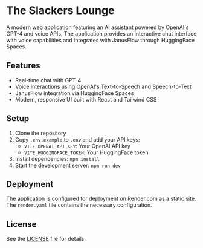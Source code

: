 # The Slackers Lounge

A modern web application featuring an AI assistant powered by OpenAI's GPT-4 and voice APIs. The application provides an interactive chat interface with voice capabilities and integrates with JanusFlow through HuggingFace Spaces.

## Features

- Real-time chat with GPT-4
- Voice interactions using OpenAI's Text-to-Speech and Speech-to-Text
- JanusFlow integration via HuggingFace Spaces
- Modern, responsive UI built with React and Tailwind CSS

## Setup

1. Clone the repository
2. Copy `.env.example` to `.env` and add your API keys:
   - `VITE_OPENAI_API_KEY`: Your OpenAI API key
   - `VITE_HUGGINGFACE_TOKEN`: Your HuggingFace token
3. Install dependencies: `npm install`
4. Start the development server: `npm run dev`

## Deployment

The application is configured for deployment on Render.com as a static site. The `render.yaml` file contains the necessary configuration.

## License

See the [LICENSE](LICENSE) file for details.